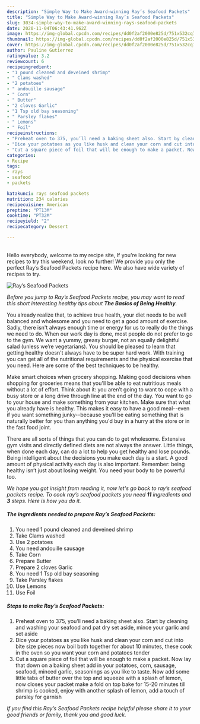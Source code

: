 ```yaml
---
description: "Simple Way to Make Award-winning Ray’s Seafood Packets"
title: "Simple Way to Make Award-winning Ray’s Seafood Packets"
slug: 3034-simple-way-to-make-award-winning-rays-seafood-packets
date: 2020-11-04T06:43:41.962Z
image: https://img-global.cpcdn.com/recipes/dd0f2af2000e825d/751x532cq70/rays-seafood-packets-recipe-main-photo.jpg
thumbnail: https://img-global.cpcdn.com/recipes/dd0f2af2000e825d/751x532cq70/rays-seafood-packets-recipe-main-photo.jpg
cover: https://img-global.cpcdn.com/recipes/dd0f2af2000e825d/751x532cq70/rays-seafood-packets-recipe-main-photo.jpg
author: Pauline Gutierrez
ratingvalue: 3.2
reviewcount: 6
recipeingredient:
- "1 pound cleaned and deveined shrimp"
- " Clams washed"
- "2 potatoes"
- " andouille sausage"
- " Corn"
- " Butter"
- "2 cloves Garlic"
- "1 Tsp old bay seasoning"
- " Parsley flakes"
- " Lemons"
- " Foil"
recipeinstructions:
- "Preheat oven to 375, you’ll need a baking sheet also. Start by cleaning and washing your seafood and pat dry set aside, mince your garlic and set aside"
- "Dice your potatoes as you like husk and clean your corn and cut into bite size pieces now boil both together for about 10 minutes, these cook in the oven so you want your corn and potatoes tender"
- "Cut a square piece of foil that will be enough to make a packet. Now lay that down on a baking sheet add in your potatoes, corn, sausage, seafood, minced garlic, seasonings as you like to taste. Now add some little tabs of butter over the top and squeeze with a splash of lemon, now closes your packet make a fold on top bake for 15-20 minutes till shrimp is cooked, enjoy with another splash of lemon, add a touch of parsley for garnish"
categories:
- Recipe
tags:
- rays
- seafood
- packets

katakunci: rays seafood packets 
nutrition: 234 calories
recipecuisine: American
preptime: "PT13M"
cooktime: "PT32M"
recipeyield: "2"
recipecategory: Dessert

---
```

<br>
Hello everybody, welcome to my recipe site, If you're looking for new recipes to try this weekend, look no further! We provide you only the perfect Ray’s Seafood Packets recipe here. We also have wide variety of recipes to try.
<br>


![Ray’s Seafood Packets](https://img-global.cpcdn.com/recipes/dd0f2af2000e825d/751x532cq70/rays-seafood-packets-recipe-main-photo.jpg)

<i>Before you jump to Ray’s Seafood Packets recipe, you may want to read this short interesting healthy tips about <strong>The Basics of Being Healthy</strong>.</i>

You already realize that, to achieve true health, your diet needs to be well balanced and wholesome and you need to get a good amount of exercise. Sadly, there isn't always enough time or energy for us to really do the things we need to do. When our work day is done, most people do not prefer to go to the gym. We want a yummy, greasy burger, not an equally delightful salad (unless we’re vegetarians). You should be pleased to learn that getting healthy doesn't always have to be super hard work. With training you can get all of the nutritional requirements and the physical exercise that you need. Here are some of the best techniques to be healthy.

Make smart choices when grocery shopping. Making good decisions when shopping for groceries means that you'll be able to eat nutritious meals without a lot of effort. Think about it: you aren’t going to want to cope with a busy store or a long drive through line at the end of the day. You want to go to your house and make something from your kitchen. Make sure that what you already have is healthy. This makes it easy to have a good meal--even if you want something junky--because you'll be eating something that is naturally better for you than anything you'd buy in a hurry at the store or in the fast food joint.

There are all sorts of things that you can do to get wholesome. Extensive gym visits and directly defined diets are not always the answer. Little things, when done each day, can do a lot to help you get healthy and lose pounds. Being intelligent about the decisions you make each day is a start. A good amount of physical activity each day is also important. Remember: being healthy isn’t just about losing weight. You need your body to be powerful too. 


<i>We hope you got insight from reading it, now let's go back to ray’s seafood packets recipe. To cook ray’s seafood packets you need <strong>11</strong> ingredients and <strong>3</strong> steps. Here is how you do it.
</i>

##### The ingredients needed to prepare Ray’s Seafood Packets:

1. You need 1 pound cleaned and deveined shrimp
1. Take  Clams washed
1. Use 2 potatoes
1. You need  andouille sausage
1. Take  Corn
1. Prepare  Butter
1. Prepare 2 cloves Garlic
1. You need 1 Tsp old bay seasoning
1. Take  Parsley flakes
1. Use  Lemons
1. Use  Foil


##### Steps to make Ray’s Seafood Packets:

1. Preheat oven to 375, you’ll need a baking sheet also. Start by cleaning and washing your seafood and pat dry set aside, mince your garlic and set aside
1. Dice your potatoes as you like husk and clean your corn and cut into bite size pieces now boil both together for about 10 minutes, these cook in the oven so you want your corn and potatoes tender
1. Cut a square piece of foil that will be enough to make a packet. Now lay that down on a baking sheet add in your potatoes, corn, sausage, seafood, minced garlic, seasonings as you like to taste. Now add some little tabs of butter over the top and squeeze with a splash of lemon, now closes your packet make a fold on top bake for 15-20 minutes till shrimp is cooked, enjoy with another splash of lemon, add a touch of parsley for garnish


<i>If you find this Ray’s Seafood Packets recipe helpful please share it to your good friends or family, thank you and good luck.</i>
